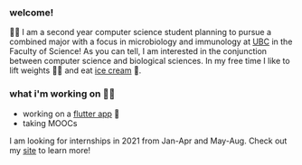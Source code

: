 ### welcome!
👩‍🔬 I am a second year computer science student planning to pursue a combined major with a focus in microbiology and immunology at [UBC](https://ubc.ca) in the Faculty of Science! As you can tell, I am interested in the conjunction between computer science and biological sciences. In my free time I like to lift weights 🏋️‍♀️ and eat [ice cream](https://www.madebymarcus.ca/) 🍦. 

### what i'm working on 👩‍💻
- working on a [flutter app](https://github.com/lhao03/nutrin-food-tracking-app) 📱
- taking MOOCs

I am looking for internships in 2021 from Jan-Apr and May-Aug. Check out my [site](https://haolucy.tech/) to learn more!



